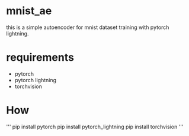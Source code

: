 # mnist_ae

this is a simple autoencoder for mnist dataset training with pytorch lightning.

# requirements

- pytorch
- pytorch lightning
- torchvision

# How
'''
pip install pytorch
pip install pytorch_lightning
pip install torchvision
'''
